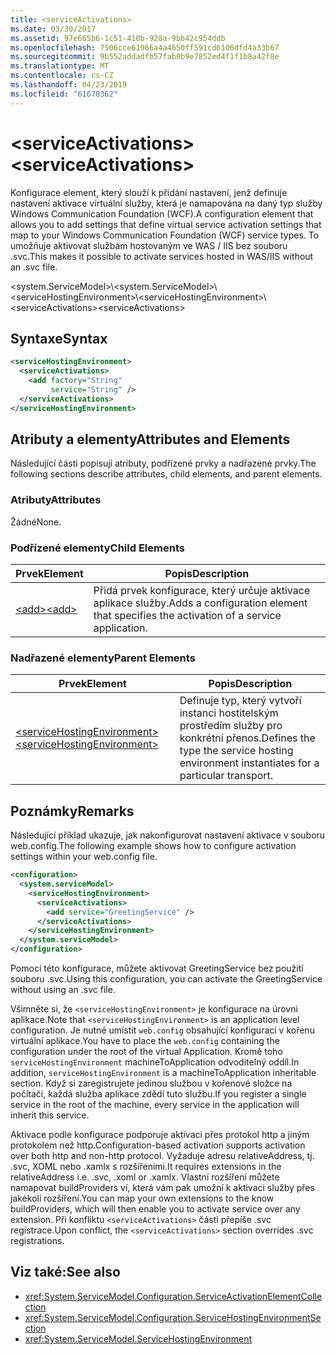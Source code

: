 ```yaml
---
title: <serviceActivations>
ms.date: 03/30/2017
ms.assetid: 97e665b6-1c51-410b-928a-9bb42c954ddb
ms.openlocfilehash: 7506cce61966a4a4650ff591cd6106dfd4a33b67
ms.sourcegitcommit: 9b552addadfb57fab0b9e7852ed4f1f1b8a42f8e
ms.translationtype: MT
ms.contentlocale: cs-CZ
ms.lasthandoff: 04/23/2019
ms.locfileid: "61670362"
---
```

# <a name="serviceactivations"></a><span data-ttu-id="7b8c6-101">\<serviceActivations></span><span class="sxs-lookup"><span data-stu-id="7b8c6-101">\<serviceActivations></span></span>

<span data-ttu-id="7b8c6-102">Konfigurace element, který slouží k přidání nastavení, jenž definuje nastavení aktivace virtuální služby, která je namapována na daný typ služby Windows Communication Foundation (WCF).</span><span class="sxs-lookup"><span data-stu-id="7b8c6-102">A configuration element that allows you to add settings that define virtual service activation settings that map to your Windows Communication Foundation (WCF) service types.</span></span> <span data-ttu-id="7b8c6-103">To umožňuje aktivovat službám hostovaným ve WAS / IIS bez souboru .svc.</span><span class="sxs-lookup"><span data-stu-id="7b8c6-103">This makes it possible to activate services hosted in WAS/IIS without an .svc file.</span></span>

<span data-ttu-id="7b8c6-104">\<system.ServiceModel>\\</span><span class="sxs-lookup"><span data-stu-id="7b8c6-104">\<system.ServiceModel>\\</span></span>
<span data-ttu-id="7b8c6-105">\<serviceHostingEnvironment>\\</span><span class="sxs-lookup"><span data-stu-id="7b8c6-105">\<serviceHostingEnvironment>\\</span></span>
<span data-ttu-id="7b8c6-106">\<serviceActivations></span><span class="sxs-lookup"><span data-stu-id="7b8c6-106">\<serviceActivations></span></span>

## <a name="syntax"></a><span data-ttu-id="7b8c6-107">Syntaxe</span><span class="sxs-lookup"><span data-stu-id="7b8c6-107">Syntax</span></span>

```xml
<serviceHostingEnvironment>
  <serviceActivations>
    <add factory="String"
         service="String" />
  </serviceActivations>
</serviceHostingEnvironment>
```

## <a name="attributes-and-elements"></a><span data-ttu-id="7b8c6-108">Atributy a elementy</span><span class="sxs-lookup"><span data-stu-id="7b8c6-108">Attributes and Elements</span></span>

<span data-ttu-id="7b8c6-109">Následující části popisují atributy, podřízené prvky a nadřazené prvky.</span><span class="sxs-lookup"><span data-stu-id="7b8c6-109">The following sections describe attributes, child elements, and parent elements.</span></span>

### <a name="attributes"></a><span data-ttu-id="7b8c6-110">Atributy</span><span class="sxs-lookup"><span data-stu-id="7b8c6-110">Attributes</span></span>

<span data-ttu-id="7b8c6-111">Žádné</span><span class="sxs-lookup"><span data-stu-id="7b8c6-111">None.</span></span>

### <a name="child-elements"></a><span data-ttu-id="7b8c6-112">Podřízené elementy</span><span class="sxs-lookup"><span data-stu-id="7b8c6-112">Child Elements</span></span>

|<span data-ttu-id="7b8c6-113">Prvek</span><span class="sxs-lookup"><span data-stu-id="7b8c6-113">Element</span></span>|<span data-ttu-id="7b8c6-114">Popis</span><span class="sxs-lookup"><span data-stu-id="7b8c6-114">Description</span></span>|
|-------------|-----------------|
|[<span data-ttu-id="7b8c6-115">\<add></span><span class="sxs-lookup"><span data-stu-id="7b8c6-115">\<add></span></span>](../../../../../docs/framework/configure-apps/file-schema/wcf/add-of-serviceactivations.md)|<span data-ttu-id="7b8c6-116">Přidá prvek konfigurace, který určuje aktivace aplikace služby.</span><span class="sxs-lookup"><span data-stu-id="7b8c6-116">Adds a configuration element that specifies the activation of a service application.</span></span>|

### <a name="parent-elements"></a><span data-ttu-id="7b8c6-117">Nadřazené elementy</span><span class="sxs-lookup"><span data-stu-id="7b8c6-117">Parent Elements</span></span>

|<span data-ttu-id="7b8c6-118">Prvek</span><span class="sxs-lookup"><span data-stu-id="7b8c6-118">Element</span></span>|<span data-ttu-id="7b8c6-119">Popis</span><span class="sxs-lookup"><span data-stu-id="7b8c6-119">Description</span></span>|
|-------------|-----------------|
|[<span data-ttu-id="7b8c6-120">\<serviceHostingEnvironment></span><span class="sxs-lookup"><span data-stu-id="7b8c6-120">\<serviceHostingEnvironment></span></span>](../../../../../docs/framework/configure-apps/file-schema/wcf/servicehostingenvironment.md)|<span data-ttu-id="7b8c6-121">Definuje typ, který vytvoří instanci hostitelským prostředím služby pro konkrétní přenos.</span><span class="sxs-lookup"><span data-stu-id="7b8c6-121">Defines the type the service hosting environment instantiates for a particular transport.</span></span>|

## <a name="remarks"></a><span data-ttu-id="7b8c6-122">Poznámky</span><span class="sxs-lookup"><span data-stu-id="7b8c6-122">Remarks</span></span>

<span data-ttu-id="7b8c6-123">Následující příklad ukazuje, jak nakonfigurovat nastavení aktivace v souboru web.config.</span><span class="sxs-lookup"><span data-stu-id="7b8c6-123">The following example shows how to configure activation settings within your web.config file.</span></span>

```xml
<configuration>
  <system.serviceModel>
    <serviceHostingEnvironment>
      <serviceActivations>
        <add service="GreetingService" />
      </serviceActivations>
    </serviceHostingEnvironment>
  </system.serviceModel>
</configuration>
```

<span data-ttu-id="7b8c6-124">Pomocí této konfigurace, můžete aktivovat GreetingService bez použití souboru .svc.</span><span class="sxs-lookup"><span data-stu-id="7b8c6-124">Using this configuration, you can activate the GreetingService without using an .svc file.</span></span>

<span data-ttu-id="7b8c6-125">Všimněte si, že `<serviceHostingEnvironment>` je konfigurace na úrovni aplikace.</span><span class="sxs-lookup"><span data-stu-id="7b8c6-125">Note that `<serviceHostingEnvironment>` is an application level configuration.</span></span> <span data-ttu-id="7b8c6-126">Je nutné umístit `web.config` obsahující konfiguraci v kořenu virtuální aplikace.</span><span class="sxs-lookup"><span data-stu-id="7b8c6-126">You have to place the `web.config` containing the configuration under the root of the virtual Application.</span></span> <span data-ttu-id="7b8c6-127">Kromě toho `serviceHostingEnvironment` machineToApplication odvoditelný oddíl.</span><span class="sxs-lookup"><span data-stu-id="7b8c6-127">In addition, `serviceHostingEnvironment` is a machineToApplication inheritable section.</span></span> <span data-ttu-id="7b8c6-128">Když si zaregistrujete jedinou službou v kořenové složce na počítači, každá služba aplikace zdědí tuto službu.</span><span class="sxs-lookup"><span data-stu-id="7b8c6-128">If you register a single service in the root of the machine, every service in the application will inherit this service.</span></span>

<span data-ttu-id="7b8c6-129">Aktivace podle konfigurace podporuje aktivaci přes protokol http a jiným protokolem než http.</span><span class="sxs-lookup"><span data-stu-id="7b8c6-129">Configuration-based activation supports activation over both http and non-http protocol.</span></span> <span data-ttu-id="7b8c6-130">Vyžaduje adresu relativeAddress, tj. .svc, XOML nebo .xamlx s rozšířeními.</span><span class="sxs-lookup"><span data-stu-id="7b8c6-130">It requires extensions in the relativeAddress i.e. .svc, .xoml or .xamlx.</span></span> <span data-ttu-id="7b8c6-131">Vlastní rozšíření můžete namapovat buildProviders ví, která vám pak umožní k aktivaci služby přes jakékoli rozšíření.</span><span class="sxs-lookup"><span data-stu-id="7b8c6-131">You can map your own extensions to the know buildProviders, which will then enable you to activate service over any extension.</span></span> <span data-ttu-id="7b8c6-132">Při konfliktu `<serviceActivations>` části přepíše .svc registrace.</span><span class="sxs-lookup"><span data-stu-id="7b8c6-132">Upon conflict, the `<serviceActivations>` section overrides .svc registrations.</span></span>

## <a name="see-also"></a><span data-ttu-id="7b8c6-133">Viz také:</span><span class="sxs-lookup"><span data-stu-id="7b8c6-133">See also</span></span>

- <xref:System.ServiceModel.Configuration.ServiceActivationElementCollection>
- <xref:System.ServiceModel.Configuration.ServiceHostingEnvironmentSection>
- <xref:System.ServiceModel.ServiceHostingEnvironment>
